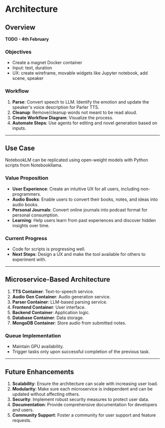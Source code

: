 # Architecture

## Overview

**TODO - 4th February**

### Objectives

- Create a magnet Docker container
- Input: text, duration
- UX: create wireframe, movable widgets like Jupyter notebook, add scene, speaker

### Workflow

1. **Parse**: Convert speech to LLM. Identify the emotion and update the speaker's voice description for Parler TTS.
2. **Cleanup**: Remove/cleanup words not meant to be read aloud.
3. **Create Workflow Diagram**: Visualize the process.
4. **Automate Steps**: Use agents for editing and novel generation based on inputs.

---

## Use Case

NotebookLM can be replicated using open-weight models with Python scripts from Notebookllama.

### Value Proposition

- **User Experience**: Create an intuitive UX for all users, including non-programmers.
- **Audio Books**: Enable users to convert their books, notes, and ideas into audio books.
- **Personal Journals**: Convert online journals into podcast format for personal consumption.
- **Learning**: Help users learn from past experiences and discover hidden insights over time.

### Current Progress

- Code for scripts is progressing well.
- **Next Steps**: Design a UX and make the tool available for others to experiment with.

---

## Microservice-Based Architecture

1. **TTS Container**: Text-to-speech service.
2. **Audio Gen Container**: Audio generation service.
3. **Parser Container**: LLM-based parsing service.
4. **Frontend Container**: User interface.
5. **Backend Container**: Application logic.
6. **Database Container**: Data storage.
7. **MongoDB Container**: Store audio from submitted notes.

### Queue Implementation

- Maintain GPU availability.
- Trigger tasks only upon successful completion of the previous task.

---

## Future Enhancements

1. **Scalability**: Ensure the architecture can scale with increasing user load.
2. **Modularity**: Make sure each microservice is independent and can be updated without affecting others.
3. **Security**: Implement robust security measures to protect user data.
4. **Documentation**: Provide comprehensive documentation for developers and users.
5. **Community Support**: Foster a community for user support and feature requests.
